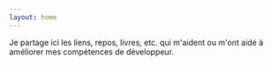 ```yaml
---
layout: home
---
```

Je partage ici les liens, repos, livres, etc. qui m'aident ou m'ont aidé à améliorer mes compétences de développeur.
